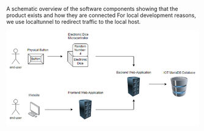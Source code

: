 A schematic overview of the software components showing that the product exists and how they are connected
For local development reasons, we use localtunnel to redirect traffic to the local host.

![alt text](images/architecture.png "architecture overview")
